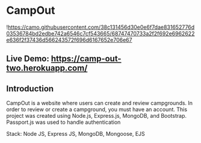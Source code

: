 # CampOut

!https://camo.githubusercontent.com/38c131456d30e0e6f7dae831652776d03536784bd2edbe742a6546c7cf543665/68747470733a2f2f692e6962622e636f2f37436d566243572f696d6167652e706e67

## Live Demo: https://camp-out-two.herokuapp.com/

## Introduction
CampOut is a website where users can create and review campgrounds. In order to review or create a campground, you must have an account.
This project was created using Node.js, Express.js, MongoDB, and Bootstrap. Passport.js was used to handle authentication

Stack:
Node JS, Express JS, MongoDB, Mongoose, EJS



